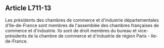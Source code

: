 Article L711-13
----
Les présidents des chambres de commerce et d'industrie départementales
d'Ile-de-France sont membres de l'assemblée des chambres françaises de commerce
et d'industrie. Ils sont de droit membres du bureau et vice-présidents de la
chambre de commerce et d'industrie de région Paris - Ile-de-France.
